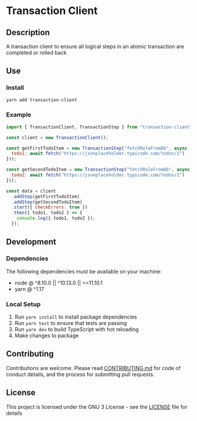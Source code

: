 # Transaction Client

## Description

A transaction client to ensure all logical steps in an atomic transaction are completed or rolled back

## Use

### Install

```bash
yarn add transaction-client
```

### Example

```javascript
import { TransactionClient, TransactionStep } from "transaction-client";

const client = new TransactionClient();

const getFirstTodoItem = new TransactionStep("fetchRoleFromDb", async () => ({
  todo1: await fetch("https://jsonplaceholder.typicode.com/todos/1")
}));

const getSecondTodoItem = new TransactionStep("fetchRoleFromDb", async () => ({
  todo2: await fetch("https://jsonplaceholder.typicode.com/todos/2")
}));

const data = client
  .addStep(getFirstTodoItem)
  .addStep(getSecondTodoItem)
  .start({ checkErrors: true })
  .then({ todo1, todo2 } => {
    console.log({ todo1, todo2 });
  });
```

## Development

### Dependencies

The following dependencies must be available on your machine:

- node @ ^8.10.0 || ^10.13.0 || >=11.10.1
- yarn @ ^1.17

### Local Setup

1. Run `yarn install` to install package dependencies
1. Run `yarn test` to ensure that tests are passing
1. Run `yarn dev` to build TypeScript with hot reloading
1. Make changes to package

## Contributing

Contributions are welcome. Please read [CONTRIBUTING.md](CONTRIBUTING.md) for code of conduct details, and the process for submitting pull requests.

## License

This project is licensed under the GNU 3 License - see the [LICENSE](LICENSE) file for details
